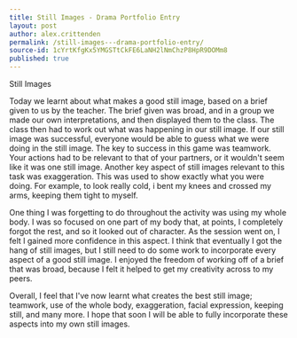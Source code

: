 ```yaml
---
title: Still Images - Drama Portfolio Entry
layout: post
author: alex.crittenden
permalink: /still-images---drama-portfolio-entry/
source-id: 1cYrtKfgKx5YMGSTtCkFE6LaNH2lNmChzP8HpR9DOMm8
published: true
---
```

Still Images

Today we learnt about what makes a good still image, based on a brief given to us by the teacher. The brief given was broad, and in a group we made our own interpretations, and then displayed them to the class. The class then had to work out what was happening in our still image. If our still image was successful, everyone would be able to guess what we were doing in the still image. The key to success in this game was teamwork. Your actions had to be relevant to that of your partners, or it wouldn't seem like it was one still image. Another key aspect of still images relevant to this task was exaggeration. This was used to show exactly what you were doing. For example, to look really cold, i bent my knees and crossed my arms, keeping them tight to myself. 

One thing I was forgetting to do throughout the activity was using my whole body. I was so focused on one part of my body that, at points, I completely forgot the rest, and so it looked out of character. As the session went on, I felt I gained more confidence in this aspect. I think that eventually I got the hang of still images, but I still need to do some work to incorporate every aspect of a good still image. I enjoyed the freedom of working off of a brief that was broad, because I felt it helped to get my creativity across to my peers. 

Overall, I feel that I've now learnt what creates the best still image; teamwork, use of the whole body, exaggeration, facial expression, keeping still, and many more. I hope that soon I will be able to fully incorporate these aspects into my own still images. 


